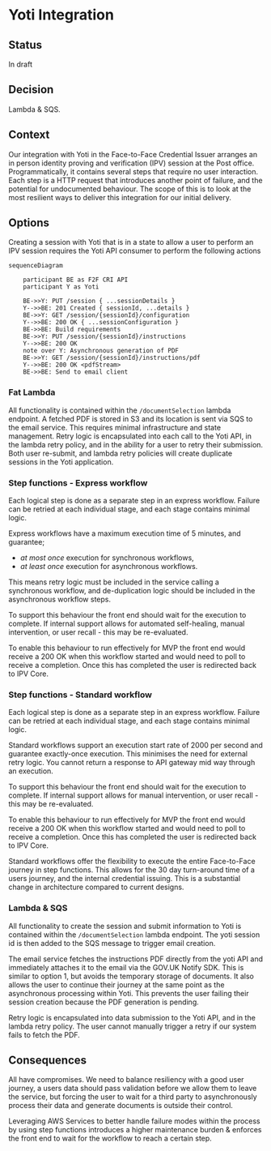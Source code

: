 
# Yoti Integration

## Status
In draft

## Decision

Lambda & SQS. 

## Context
Our integration with Yoti in the Face-to-Face Credential Issuer arranges an in person identity proving and verification (IPV) session at the Post office. Programmatically, it contains several steps that require no user interaction. Each step is a HTTP request that introduces another point of failure, and the potential for undocumented behaviour. The scope of this is to look at the most resilient ways to deliver this integration for our initial delivery. 

## Options
Creating a session with Yoti that is in a state to allow a user to perform an IPV session requires the Yoti API consumer to perform the following actions

```mermaid 
sequenceDiagram

    participant BE as F2F CRI API
    participant Y as Yoti

    BE->>Y: PUT /session { ...sessionDetails }
    Y-->>BE: 201 Created { sessionId, ...details }
    BE->>Y: GET /session/{sessionId}/configuration
    Y-->>BE: 200 OK { ...sessionConfiguration }
    BE->>BE: Build requirements
    BE->>Y: PUT /session/{sessionId}/instructions
    Y-->>BE: 200 OK
    note over Y: Asynchronous generation of PDF
    BE->>Y: GET /session/{sessionId}/instructions/pdf
    Y-->>BE: 200 OK <pdfStream>
    BE->>BE: Send to email client
```

### Fat Lambda
All functionality is contained within the `/documentSelection` lambda endpoint. A fetched PDF is stored in S3 and its location is sent via SQS to the email service. This requires minimal infrastructure and state management. Retry logic is encapsulated into each call to the Yoti API, in the lambda retry policy, and in the ability for a user to retry their submission.
Both user re-submit, and lambda retry policies will create duplicate sessions in the Yoti application.

### Step functions - Express workflow
Each logical step is done as a separate step in an express workflow. Failure can be retried at each individual stage, and each stage contains minimal logic.


Express workflows have a maximum execution time of 5 minutes, and guarantee;
- _at most once_ execution for synchronous workflows,
- _at least once_ execution for asynchronous workflows.

This means retry logic must be included in the service calling a synchronous workflow, and de-duplication logic should be included in the asynchronous workflow steps.

To support this behaviour the front end should wait for the execution to complete. If internal support allows for automated self-healing, manual intervention, or user recall - this may be re-evaluated.

To enable this behaviour to run effectively for MVP the front end would receive a 200 OK when this workflow started and would need to poll to receive a completion. Once this has completed the user is redirected back to IPV Core. 

### Step functions - Standard workflow
Each logical step is done as a separate step in an express workflow. Failure can be retried at each individual stage, and each stage contains minimal logic.

Standard workflows support an execution start rate of 2000 per second and guarantee exactly-once execution. This minimises the need for external retry logic. You cannot return a response to API gateway mid way through an execution.

To support this behaviour the front end should wait for the execution to complete. If internal support allows for manual intervention, or user recall - this may be re-evaluated.

To enable this behaviour to run effectively for MVP the front end would receive a 200 OK when this workflow started and would need to poll to receive a completion. Once this has completed the user is redirected back to IPV Core.

Standard workflows offer the flexibility to execute the entire Face-to-Face journey in step functions. This allows for the 30 day turn-around time of a users journey, and the internal credential issuing. This is a substantial change in architecture compared to current designs.

### Lambda & SQS
All functionality to create the session and submit information to Yoti is contained within the `/documentSelection` lambda endpoint. The yoti session id is then added to the SQS message to trigger email creation. 

The email service fetches the instructions PDF directly from the yoti API and immediately attaches it to the email via the GOV.UK Notify SDK. This is similar to option 1, but avoids the temporary storage of documents. It also allows the user to continue their journey at the same point as the asynchronous processing within Yoti. This prevents the user failing their session creation because the PDF generation is pending.

Retry logic is encapsulated into data submission to the Yoti API, and in the lambda retry policy. The user cannot manually trigger a retry if our system fails to fetch the PDF. 

## Consequences
All have compromises. We need to balance resiliency with a good user journey, a users data should pass validation before we allow them to leave the service, but forcing the user to wait for a third party to asynchronously process their data and generate documents is outside their control.

Leveraging AWS Services to better handle failure modes within the process by using step functions introduces a higher maintenance burden & enforces the front end to wait for the workflow to reach a certain step.
